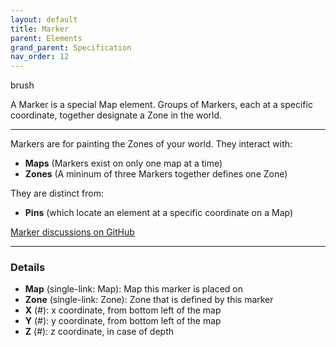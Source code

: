 ```yaml
---
layout: default
title: Marker
parent: Elements
grand_parent: Specification
nav_order: 12
---
```

 
<span class="material-symbols-outlined">brush</span>

A Marker is a special Map element. Groups of Markers, each at a specific coordinate, together designate a Zone in the world.

--- 
   
Markers are for painting the Zones of your world. They interact with:

- **Maps** (Markers exist on only one map at a time)
- **Zones** (A mininum of three Markers together defines one Zone)

They are distinct from:

- **Pins** (which locate an element at a specific coordinate on a Map)

[Marker discussions on GitHub](https://github.com/OnlyWorlds/OnlyWorlds/discussions/categories/marker)

---
### Details
- **Map** (single-link: Map): Map this marker is placed on
- **Zone** (single-link: Zone): Zone that is defined by this marker
- **X** (#): x coordinate, from bottom left of the map
- **Y** (#): y coordinate, from bottom left of the map
- **Z** (#): z coordinate, in case of depth

